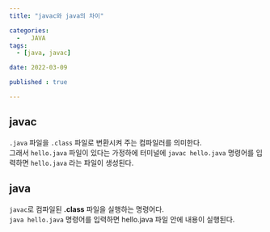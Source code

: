 ```yaml
---
title: "javac와 java의 차이" 

categories:
  -   JAVA
tags:
  - [java, javac]

date: 2022-03-09

published : true

---
```


## javac
```.java``` 파일을 ```.class``` 파일로 변환시켜 주는 컴파일러를 의미한다.  
그래서 ```hello.java``` 파일이 있다는 가정하에 터미널에 ```javac hello.java``` 명령어를 입력하면
```hello.java``` 라는 파일이 생성된다.  

## java
```javac```로 컴파일된 **.class** 파일을 실행하는 명령어다.  
```java hello.java``` 명령어를 입력하면 hello.java 파일 안에 내용이 실행된다.